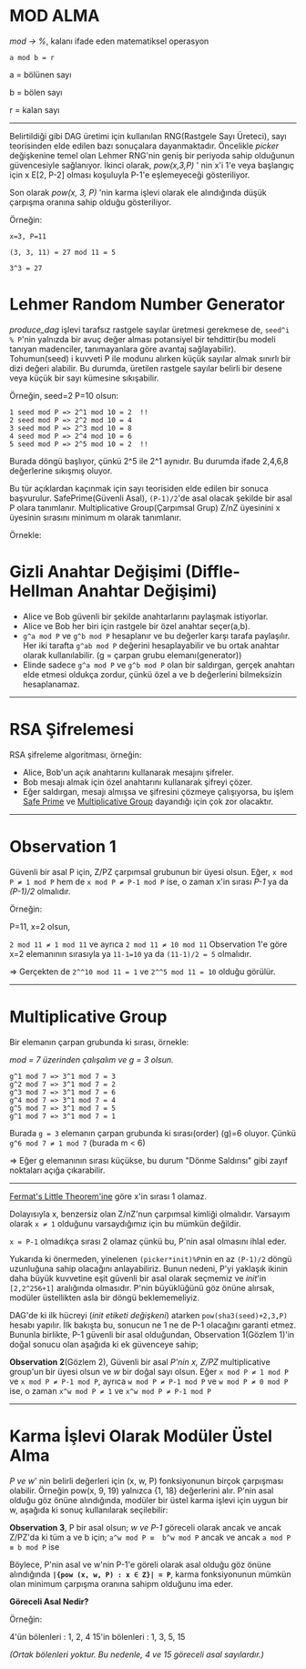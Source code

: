 # MOD ALMA

*mod -> %*,   kalanı ifade eden matematiksel operasyon 

```a mod b = r```

a = bölünen sayı 

b = bölen sayı

r = kalan sayı
___

Belirtildiği gibi DAG üretimi için kullanılan RNG(Rastgele Sayı Üreteci), sayı teorisinden elde edilen bazı sonuçalara dayanmaktadır. Öncelikle *picker* değişkenine temel olan Lehmer RNG'nin geniş bir periyoda sahip olduğunun
güvencesiyle sağlanıyor. İkinci olarak, *pow(x,3,P)* ' nin x'i 1'e veya başlangıç için x E[2, P-2] olması koşuluyla P-1'e eşlemeyeceği gösteriliyor. 

Son olarak *pow(x, 3, P)* 'nin karma işlevi olarak ele alındığında düşük 
çarpışma oranına sahip olduğu gösteriliyor.


Örneğin:
```
x=3, P=11

(3, 3, 11) = 27 mod 11 = 5

3^3 = 27 
```


# Lehmer Random Number Generator 
*produce_dag* işlevi tarafsız rastgele sayılar üretmesi gerekmese de, ```seed^i % P```'nin yalnızda bir avuç değer alması potansiyel bir tehdittir(bu modeli tanıyan madenciler, tanımayanlara göre avantaj sağlayabilir).
 Tohumun(seed) i kuvveti P ile modunu alırken küçük sayılar almak sınırlı bir dizi değeri alabilir. Bu durumda, üretilen rastgele sayılar belirli bir desene veya küçük bir sayı kümesine sıkışabilir.

 Örneğin, seed=2 P=10 olsun:
```
1 seed mod P => 2^1 mod 10 = 2  !!
2 seed mod P => 2^2 mod 10 = 4
3 seed mod P => 2^3 mod 10 = 8
4 seed mod P => 2^4 mod 10 = 6
5 seed mod P => 2^5 mod 10 = 2  !!
```
Burada döngü başlıyor, çünkü 2^5 ile 2^1 aynıdır. Bu durumda ifade 2,4,6,8 değerlerine sıkışmış oluyor.

Bu tür açıklardan kaçınmak için sayı teorisiden elde edilen bir sonuca başvurulur. SafePrime(Güvenli Asal), ```(P-1)/2```'de asal olacak şekilde bir asal P olara tanımlanır. Multiplicative Group(Çarpımsal Grup) Z/nZ üyesinini x üyesinin sırasını minimum m olarak tanımlanır. 

Örnekle:

# Gizli Anahtar Değişimi (Diffle-Hellman Anahtar Değişimi)

* Alice ve Bob güvenli bir şekilde anahtarlarını paylaşmak istiyorlar.
* Alice ve Bob her biri için rastgele bir özel anahtar seçer(a,b).
* ```g^a mod P``` ve ```g^b mod P``` hesaplanır ve bu değerler karşı tarafa paylaşılır. Her iki tarafta ```g^ab mod P``` değerini hesaplayabilir ve bu ortak anahtar olarak kullanılabilir.  (g = çarpan grubu elemanı(generator))
* Elinde sadece ```g^a mod P``` ve ```g^b mod P``` olan bir saldırgan, gerçek anahtarı elde etmesi oldukça zordur, çünkü özel a ve b değerlerini bilmeksizin hesaplanamaz.

___

# RSA Şifrelemesi

RSA şifreleme algoritması, 
örneğin:

* Alice, Bob'un açık anahtarını kullanarak mesajını şifreler.
* Bob mesajı almak için özel anahtarını kullanarak şifreyi çözer.
* Eğer saldırgan, mesajı almışsa ve şifresini çözmeye çalışıyorsa, bu işlem [Safe Prime](https://en.wikipedia.org/wiki/Safe_and_Sophie_Germain_primes) ve [Multiplicative Group](https://en.wikipedia.org/wiki/Multiplicative_group_of_integers_modulo_n) dayandığı için çok zor olacaktır.



___

# Observation 1
Güvenli bir asal P için, Z/PZ çarpımsal grubunun bir üyesi olsun. Eğer, 
```x mod P ≠ 1 mod P``` hem de ```x mod P ≠ P-1 mod P``` ise, o zaman x'in sırası *P-1* ya da *(P-1)/2* olmalıdır.

Örneğin: 

P=11, x=2 olsun,

```2 mod 11 ≠ 1 mod 11``` ve ayrıca ```2 mod 11 ≠ 10 mod 11``` 
Observation 1'e göre x=2 elemanının sırasıyla ya ```11-1=10``` ya da ```(11-1)/2 = 5``` olmalıdır.

=> Gerçekten de ```2^^10 mod 11 = 1``` ve ```2^^5 mod 11 = 10``` olduğu görülür. 


___

# Multiplicative Group

Bir elemanın çarpan grubunda ki sırası, örnekle:

*mod = 7 üzerinden çalışalım ve g = 3 olsun.*

```
g^1 mod 7 => 3^1 mod 7 = 3
g^2 mod 7 => 3^1 mod 7 = 2
g^3 mod 7 => 3^1 mod 7 = 6
g^4 mod 7 => 3^1 mod 7 = 4
g^5 mod 7 => 3^1 mod 7 = 5
g^1 mod 7 => 3^1 mod 7 = 1
```

Burada ```g = 3``` elemanın çarpan grubunda ki sırası(order) (g)=6 oluyor. Çünkü ```g^6 mod 7 ≠ 1 mod 7```    (burada m < 6)

=> Eğer g elemanının sırası küçükse, bu durum "Dönme Saldırısı" gibi zayıf noktaları açığa çıkarabilir.



___

[Fermat's Little Theorem'ine](https://en.wikipedia.org/wiki/Fermat%27s_little_theorem) göre x'in sırası 1 olamaz. 

Dolayısıyla x, benzersiz olan Z/nZ'nun çarpımsal kimliği olmalıdır. Varsayım olarak ```x ≠ 1``` olduğunu varsaydığımız için bu mümkün değildir. 

```x = P-1``` olmadıkça sırası 2 olamaz çünkü bu, P'nin asal olmasını ihlal eder.

  Yukarıda ki önermeden, yinelenen ```(picker*init)%P```nin en az ```(P-1)/2``` döngü uzunluğuna sahip olacağını anlayabiliriz. Bunun nedeni, P'yi yaklaşık ikinin daha büyük kuvvetine eşit güvenli bir asal olarak seçmemiz ve *init*'in ```[2,2^256+1]``` aralığında olmasıdır. P'nin büyüklüğünü göz önüne alırsak, modüler üstellikten asla bir döngü beklememeliyiz.


DAG'de ki ilk hücreyi (*init etiketi değişkeni*) atarken ```pow(sha3(seed)+2,3,P)``` hesabı yapılır. İlk bakışta bu, sonucun ne 1 ne de P-1 
olacağını garanti etmez. Bununla birlikte, P-1 güvenli bir asal olduğundan, Observation 1(Gözlem 1)'in doğal sonucu olan aşağıda ki ek güvenceye sahip;

**Observation 2**(Gözlem 2), Güvenli bir asal *P'nin x, Z/PZ* multiplicative group'un bir üyesi olsun ve *w* bir doğal sayı olsun. 
Eğer ```x mod P ≠ 1 mod P``` ve ```x mod P ≠ P-1 mod P```, ayrıca ```w mod P ≠ P-1 mod P``` ve ```w mod P ≠ 0 mod P``` ise, o zaman ```x^w mod P ≠ 1``` ve ```x^w mod P ≠ P-1 mod P```



___

# Karma İşlevi Olarak Modüler Üstel Alma 
 *P ve w*' nin belirli değerleri için (x, w, P) fonksiyonunun birçok çarpışması olabilir. Örneğin pow(x, 9, 19) yalnızca {1, 18} değerlerini alır. 
  P'nin asal olduğu göz önüne alındığında, modüler bir üstel karma işlevi için uygun bir w, aşağıda ki sonuç kullanılarak seçilebilir:

  **Observation 3**, P bir asal olsun; *w ve P-1* göreceli olarak ancak ve ancak Z/PZ'da ki tüm a ve b için; ```a^w mod P ≡  b^w mod P``` ancak ve ancak 
  ```a mod P ≡ b mod P``` ise 

  Böylece, P'nin asal ve w'nin P-1'e göreli olarak asal olduğu göz önüne alındığında **```|{pow (x, w, P) : x ∈ Z}| = P```**, karma fonksiyonunun mümkün olan minimum çarpışma oranına sahipm olduğunu ima eder.


**Göreceli Asal Nedir?**

Örneğin: 

4'ün bölenleri : 1, 2, 4 
15'in bölenleri : 1, 3, 5, 15 

*(Ortak bölenleri yoktur. Bu nedenle, 4 ve 15 göreceli asal sayılardır.)*
